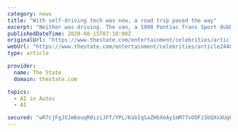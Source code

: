 ```yaml
---
category: news
title: "With self-driving tech was new, a road trip paved the way"
excerpt: "Neither was driving. The van, a 1990 Pontiac Trans Sport dubbed “Navlab 5,” was loaded up with the latest self-driving technology developed at CMU. Its pilot was called the Rapidly Adapting ..."
publishedDateTime: 2020-08-15T07:10:00Z
originalUrl: "https://www.thestate.com/entertainment/celebrities/article244877067.html"
webUrl: "https://www.thestate.com/entertainment/celebrities/article244877067.html"
type: article

provider:
  name: The State
  domain: thestate.com

topics:
  - AI in Autos
  - AI

secured: "wR7cjFgJVJm6euqR0iziJFf/YPL/KabIqSaZHbXeAy1mM77vOOFiSbQXxXUqkPnN1Ow+3NLRe6aNXegwSkQ+cxU3VkN0QMUAo+zkfryOg4VaMwUkdJRgOMi1407v9l6NB+C0FiqscX4ToctHVJXejC3jggVd14Q3f+qFIGDrAbshJ2/tGe6Q0ONNz1jb50PiKeEUcZQUZQb2q5DciL8Kczom/7FSWe83+aL0di+x5D/dTDuhbUMzD0NyEbBwLNIZHQa9HlcShyzx0yvLRiAD1pRguM++VYPsKMJPrcNZl+livT1tfLoN43ZleoFav2FVRyu8lsUWUHWIQW1Q9k5qbDwW+d1WhsTuYWBeNZX6T30=;3W0dF2dQ21F8j6TXw2Yacg=="
---
```


